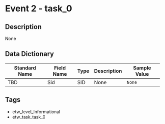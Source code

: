 # Event 2 - task_0

## Description
None

## Data Dictionary
|Standard Name|Field Name|Type|Description|Sample Value|
|---|---|---|---|---|
|TBD|Sid|SID|None|`None`|

## Tags
* etw_level_Informational
* etw_task_task_0